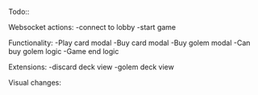 Todo::

Websocket actions:
-connect to lobby
-start game

Functionality:
-Play card modal
-Buy card modal
-Buy golem modal
-Can buy golem logic
-Game end logic

Extensions:
-discard deck view
-golem deck view

Visual changes:

